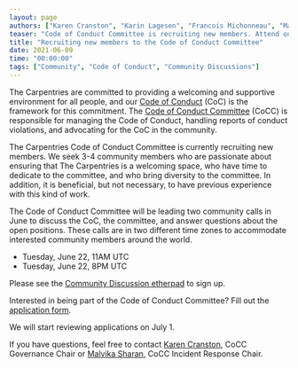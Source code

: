 ```yaml
---
layout: page
authors: ["Karen Cranston", "Karin Lagesen", "Francois Michonneau", "Malvika Sharan", "Masami Yamaguchi"]
teaser: "Code of Conduct Committee is recruiting new members. Attend one of our community discussions in June to find out more about how we help make The Carpentries a welcoming and supporting environment."
title: "Recruiting new members to the Code of Conduct Committee"
date: 2021-06-09
time: "00:00:00"
tags: ["Community", "Code of Conduct", "Community Discussions"]
---
```


The Carpentries are committed to providing a welcoming and supportive environment for all people, and our [Code of Conduct](https://docs.carpentries.org/topic_folders/policies/code-of-conduct.html) (CoC) is the framework for this commitment. The [Code of Conduct Committee](https://carpentries.org/coc-ctte/) (CoCC) is responsible for managing the Code of Conduct, handling reports of conduct violations, and advocating for the CoC in the community.

The Carpentries Code of Conduct Committee is currently recruiting new members. We seek 3-4 community members who are passionate about ensuring that The Carpentries is a welcoming space, who have time to dedicate to the committee, and who bring diversity to the committee. In addition, it is beneficial, but not necessary, to have previous experience with this kind of work.

The Code of Conduct Committee will be leading two community calls in June to discuss the CoC, the committee, and answer questions about the open positions. These calls are in two different time zones to accommodate interested community members around the world.

* Tuesday, June 22, 11AM UTC
* Tuesday, June 22, 8PM UTC

Please see the [Community Discussion etherpad](https://pad.carpentries.org/community-discussions) to sign up.

Interested in being part of the Code of Conduct Committee? Fill out the [application form](https://forms.gle/XRWupgKQaApJa3387).

We will start reviewing applications on July 1.

If you have questions, feel free to contact [Karen Cranston](mailto:karen.cranston@gmail.com), CoCC Governance Chair or [Malvika Sharan](mailto:malvikasharan@gmail.com), CoCC Incident Response Chair.
